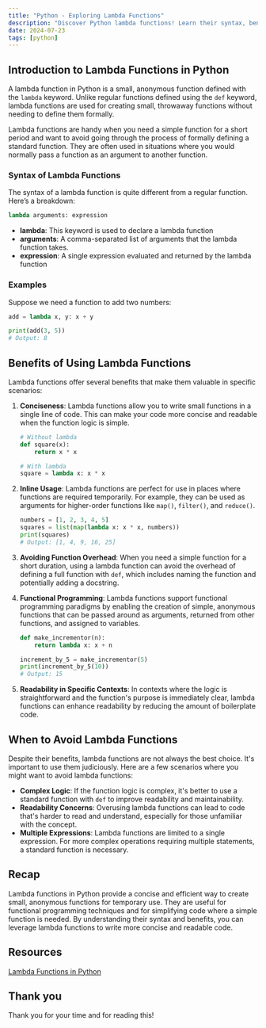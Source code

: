 ```yaml
---
title: "Python - Exploring Lambda Functions"
description: "Discover Python lambda functions! Learn their syntax, benefits, and examples, including using lambdas without arguments, to enhance your coding skills."
date: 2024-07-23
tags: [python]
---
```


## Introduction to Lambda Functions in Python

A lambda function in Python is a small, anonymous function defined with the `lambda` keyword. Unlike regular functions defined using the `def` keyword, lambda functions are used for creating small, throwaway functions without needing to define them formally.

Lambda functions are handy when you need a simple function for a short period and want to avoid going through the process of formally defining a standard function. They are often used in situations where you would normally pass a function as an argument to another function.

### Syntax of Lambda Functions

The syntax of a lambda function is quite different from a regular function. Here’s a breakdown:

```python
lambda arguments: expression
```

- **lambda**: This keyword is used to declare a lambda function
- **arguments**: A comma-separated list of arguments that the lambda function takes.
- **expression**: A single expression evaluated and returned by the lambda function

### Examples

Suppose we need a function to add two numbers:

```python
add = lambda x, y: x + y

print(add(3, 5))
# Output: 8
```

## Benefits of Using Lambda Functions

Lambda functions offer several benefits that make them valuable in specific scenarios:

1. **Conciseness**: Lambda functions allow you to write small functions in a single line of code. This can make your code more concise and readable when the function logic is simple.

   ```python
   # Without lambda
   def square(x):
       return x * x

   # With lambda
   square = lambda x: x * x
   ```

2. **Inline Usage**: Lambda functions are perfect for use in places where functions are required temporarily. For example, they can be used as arguments for higher-order functions like `map()`, `filter()`, and `reduce()`.

   ```python
   numbers = [1, 2, 3, 4, 5]
   squares = list(map(lambda x: x * x, numbers))
   print(squares)
   # Output: [1, 4, 9, 16, 25]
   ```

3. **Avoiding Function Overhead**: When you need a simple function for a short duration, using a lambda function can avoid the overhead of defining a full function with `def`, which includes naming the function and potentially adding a docstring.
4. **Functional Programming**: Lambda functions support functional programming paradigms by enabling the creation of simple, anonymous functions that can be passed around as arguments, returned from other functions, and assigned to variables.

   ```python
   def make_incrementor(n):
       return lambda x: x + n

   increment_by_5 = make_incrementor(5)
   print(increment_by_5(10))
   # Output: 15
   ```

5. **Readability in Specific Contexts**: In contexts where the logic is straightforward and the function's purpose is immediately clear, lambda functions can enhance readability by reducing the amount of boilerplate code.

## When to Avoid Lambda Functions

Despite their benefits, lambda functions are not always the best choice. It's important to use them judiciously. Here are a few scenarios where you might want to avoid lambda functions:

- **Complex Logic**: If the function logic is complex, it's better to use a standard function with `def` to improve readability and maintainability.
- **Readability Concerns**: Overusing lambda functions can lead to code that's harder to read and understand, especially for those unfamiliar with the concept.
- **Multiple Expressions**: Lambda functions are limited to a single expression. For more complex operations requiring multiple statements, a standard function is necessary.

## Recap

Lambda functions in Python provide a concise and efficient way to create small, anonymous functions for temporary use. They are useful for functional programming techniques and for simplifying code where a simple function is needed. By understanding their syntax and benefits, you can leverage lambda functions to write more concise and readable code.

## Resources

[Lambda Functions in Python](https://www.freecodecamp.org/news/lambda-functions-in-python/)

## Thank you

Thank you for your time and for reading this!
